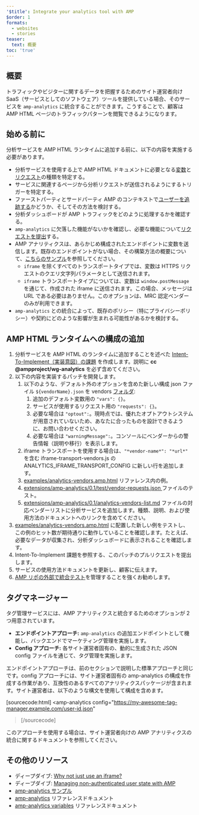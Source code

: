 ```yaml
---
'$title': Integrate your analytics tool with AMP
$order: 1
formats:
  - websites
  - stories
teaser:
  text: 概要
toc: 'true'
---
```


<!--
This file is imported from https://github.com/ampproject/amphtml/blob/main/extensions/amp-analytics/integrating-analytics.md.
Please do not change this file.
If you have found a bug or an issue please
have a look and request a pull request there.
-->

## 概要 <a name="overview"></a>

トラフィックやビジターに関するデータを把握するためのサイト運営者向け SaaS（サービスとしてのソフトウェア）ツールを提供している場合、そのサービスを `amp-analytics` に統合することができます。こうすることで、顧客は AMP HTML ページのトラフィックパターンを閲覧できるようになります。

## 始める前に <a name="before-you-begin"></a>

分析サービスを AMP HTML ランタイムに追加する前に、以下の内容を実施する必要があります。

- 分析サービスを使用する上で AMP HTML ドキュメントに必要となる[変数](https://github.com/ampproject/amphtml/blob/main/extensions/amp-analytics/analytics-vars.md)と[リクエスト](https://github.com/ampproject/amphtml/blob/main/extensions/amp-analytics/amp-analytics.md#requests)の種類を特定する。
- サービスに関連するページから分析リクエストが送信されるようにするトリガーを特定する。
- ファーストパーティとサードパーティ AMP のコンテキストで[ユーザーを追跡する](https://github.com/ampproject/amphtml/blob/main/docs/spec/amp-managing-user-state.md)かどうか、そしてその方法を検討する。
- 分析ダッシュボードが AMP トラフィックをどのように処理するかを確認する。
- `amp-analytics` に欠落した機能がないかを確認し、必要な機能について[リクエストを提出](https://github.com/ampproject/amphtml/issues/new)する。
- AMP アナリティクスは、あらかじめ構成されたエンドポイントに変数を送信します。既存のエンドポイントがない場合、その構築方法の概要について、[こちらのサンプル](https://github.com/ampproject/amp-publisher-sample#amp-analytics-sample)を参照してください。
  - `iframe` を除くすべてのトランスポートタイプでは、変数は HTTPS リクエストのクエリ文字列パラメータとして送信されます。
  - `iframe` トランスポートタイプについては、変数は `window.postMessage` を通じて、作成された iframe に送信されます。この場合、メッセージは URL である必要はありません。このオプションは、MRC 認定ベンダーのみが利用できます。
- `amp-analytics` との統合によって、既存のポリシー（特にプライバシーポリシー）や契約にどのような影響が生まれる可能性があるかを検討する。

## AMP HTML ランタイムへの構成の追加 <a name="adding-your-configuration-to-the-amp-html-runtime"></a>

1. 分析サービスを AMP HTML のランタイムに追加することを述べた [Intent-To-Implement（実装意図）の課題](https://github.com/ampproject/amphtml/blob/main/extensions/amp-analytics/../../docs/contributing.md#contributing-features) を作成します。説明に **cc @ampproject/wg-analytics** を必ず含めてください。
2. 以下の内容を実装するパッチを開発します。
   1. 以下のような、デフォルト外のオプションを含めた新しい構成 json ファイル `${vendorName}.json` を vendors [フォルダ](https://github.com/ampproject/amphtml/tree/main/extensions/amp-analytics/0.1/vendors):
      1. 追加のデフォルト変数用の `"vars": {}`。
      2. サービスが使用するリクエスト用の `"requests": {}`。
      3. 必要な場合は `"optout":`。現時点では、優れたオプトアウトシステムが用意されていないため、あなたに合ったものを設計できるように、お問い合わせください。
      4. 必要な場合は `"warningMessage":`。コンソールにベンダーからの警告情報（説明や移行）を表示します。
   2. iframe トランスポートを使用する場合は、`"*vendor-name*": "*url*"` を含む iframe-transport-vendors.js の ANALYTICS_IFRAME_TRANSPORT_CONFIG に新しい行を追加します。
   3. [examples/analytics-vendors.amp.html](https://github.com/ampproject/amphtml/blob/main/extensions/amp-analytics/../../examples/analytics-vendors.amp.html) リファレンス内の例。
   4. [extensions/amp-analytics/0.1/test/vendor-requests.json ](https://github.com/ampproject/amphtml/blob/main/extensions/amp-analytics/../../extensions/amp-analytics/0.1/test/vendor-requests.json) ファイルのテスト。
   5. [extensions/amp-analytics/0.1/analytics-vendors-list.md](https://github.com/ampproject/amphtml/blob/main/extensions/amp-analytics/./analytics-vendors-list.md) ファイルの対応ベンダーリストに分析サービスを追加します。種類、説明、および使用方法のドキュメントへのリンクを含めてください。
3. [examples/analytics-vendors.amp.html](https://github.com/ampproject/amphtml/blob/main/extensions/amp-analytics/../../examples/analytics-vendors.amp.html) に配置した新しい例をテストし、この例のヒット数が期待通りに動作していることを確認します。たとえば、必要なデータが収集され、分析ダッシュボードに表示されることを確認します。
4. Intent-To-Implement 課題を参照する、このパッチのプルリクエストを提出します。
5. サービスの使用方法ドキュメントを更新し、顧客に伝えます。
6. [AMP リポの外部で統合テスト](https://github.com/ampproject/amphtml/blob/main/extensions/amp-analytics/../../3p/README.md#adding-proper-integration-tests)を管理することを強くお勧めします。

## タグマネージャー <a name="tag-managers"></a>

タグ管理サービスには、AMP アナリティクスと統合するためのオプションが 2 つ用意されています。

- **エンドポイントアプローチ:** `amp-analytics` の追加エンドポイントとして機能し、バックエンドでマーケティング管理を実施します。
- **Config アプローチ:** 各サイト運営者固有の、動的に生成された JSON config ファイルを通じて、タグ管理を実施します。

エンドポイントアプローチは、前のセクションで説明した標準アプローチと同じです。config アプローチには、サイト運営者固有の amp-analytics の構成を作成する作業があり、互換性のあるすべてのアナリティクスパッケージが含まれます。サイト運営者は、以下のような構文を使用して構成を含めます。

[sourcecode:html]
<amp-analytics
config="https://my-awesome-tag-manager.example.com/user-id.json"

> </amp-analytics>
> [/sourcecode]

このアプローチを使用する場合は、サイト運営者向けの AMP アナリティクスの統合に関するドキュメントを参照してください。

## その他のリソース <a name="further-resources"></a>

- ディープダイブ: [Why not just use an iframe?](https://github.com/ampproject/amphtml/blob/main/extensions/amp-analytics/why-not-iframe.md)
- ディープダイブ: [Managing non-authenticated user state with AMP](https://github.com/ampproject/amphtml/blob/main/docs/spec/amp-managing-user-state.md)
- [amp-analytics サンプル](https://github.com/ampproject/amp-publisher-sample#amp-analytics-sample)
- [amp-analytics](https://amp.dev/documentation/components/amp-analytics) リファレンスドキュメント
- [amp-analytics variables](https://github.com/ampproject/amphtml/blob/main/extensions/amp-analytics/analytics-vars.md) リファレンスドキュメント
